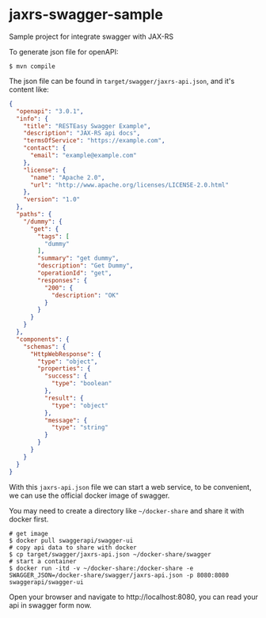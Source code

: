 # jaxrs-swagger-sample

Sample project for integrate swagger with JAX-RS 

To generate json file for openAPI:

```shell script
$ mvn compile
```

The json file can be found in `target/swagger/jaxrs-api.json`, and it's content like: 

```json
{
  "openapi": "3.0.1",
  "info": {
    "title": "RESTEasy Swagger Example",
    "description": "JAX-RS api docs",
    "termsOfService": "https://example.com",
    "contact": {
      "email": "example@example.com"
    },
    "license": {
      "name": "Apache 2.0",
      "url": "http://www.apache.org/licenses/LICENSE-2.0.html"
    },
    "version": "1.0"
  },
  "paths": {
    "/dummy": {
      "get": {
        "tags": [
          "dummy"
        ],
        "summary": "get dummy",
        "description": "Get Dummy",
        "operationId": "get",
        "responses": {
          "200": {
            "description": "OK"
          }
        }
      }
    }
  },
  "components": {
    "schemas": {
      "HttpWebResponse": {
        "type": "object",
        "properties": {
          "success": {
            "type": "boolean"
          },
          "result": {
            "type": "object"
          },
          "message": {
            "type": "string"
          }
        }
      }
    }
  }
}
```

With this `jaxrs-api.json` file we can start a web service, to be convenient, we can use the official docker image of swagger.

You may need to create a directory like `~/docker-share` and share it with docker first.

```shell script
# get image
$ docker pull swaggerapi/swagger-ui
# copy api data to share with docker
$ cp target/swagger/jaxrs-api.json ~/docker-share/swagger
# start a container 
$ docker run -itd -v ~/docker-share:/docker-share -e SWAGGER_JSON=/docker-share/swagger/jaxrs-api.json -p 8080:8080 swaggerapi/swagger-ui
```
Open your browser and navigate to http://localhost:8080, you can read your api in swagger form now.

